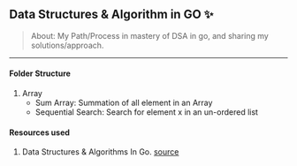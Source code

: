 ## Data Structures & Algorithm in GO :sparkles:


> About: My Path/Process in mastery of DSA in go, and sharing my solutions/approach.
___

#### Folder Structure

1. Array 
   - Sum Array: Summation of all element in an Array
   - Sequential Search: Search for element x in an un-ordered list





#### Resources used
1. Data Structures & Algorithms In Go. [source](https://www.educative.io/courses/data-structures-and-algorithms-go)
